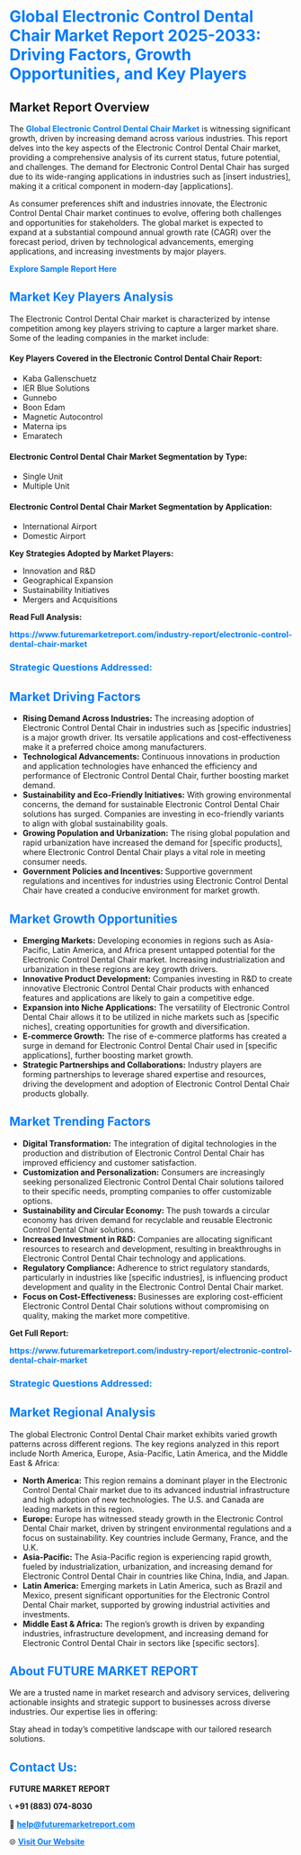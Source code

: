 <h1 style="color: #007BFF;">Global Electronic Control Dental Chair Market Report 2025-2033: Driving Factors, Growth Opportunities, and Key Players</h1>

<section id="overview">
<h2>Market Report Overview</h2>
<p>The <a href="https://www.futuremarketreport.com/industry-report/electronic-control-dental-chair-market" style="color: #007BFF; text-decoration: none;"><strong>Global Electronic Control Dental Chair Market</strong></a> is witnessing significant growth, driven by increasing demand across various industries. This report delves into the key aspects of the Electronic Control Dental Chair market, providing a comprehensive analysis of its current status, future potential, and challenges. The demand for Electronic Control Dental Chair has surged due to its wide-ranging applications in industries such as [insert industries], making it a critical component in modern-day [applications].</p>
<p>As consumer preferences shift and industries innovate, the Electronic Control Dental Chair market continues to evolve, offering both challenges and opportunities for stakeholders. The global market is expected to expand at a substantial compound annual growth rate (CAGR) over the forecast period, driven by technological advancements, emerging applications, and increasing investments by major players.</p>
</section>

<section id="overview">
<p><a href="https://www.futuremarketreport.com/request-sample/reportId=31751" style="color: #007BFF; text-decoration: none;"><strong>Explore Sample Report Here</strong></a></p>
</section>

<section id="key-players">
<h2 style="color: #007BFF;">Market Key Players Analysis</h2>
<p>The Electronic Control Dental Chair market is characterized by intense competition among key players striving to capture a larger market share. Some of the leading companies in the market include:</p>
<h4>Key Players Covered in the Electronic Control Dental Chair Report:</h4>
<ul><li>Kaba Gallenschuetz</li><li>IER Blue Solutions</li><li>Gunnebo</li><li>Boon Edam</li><li>Magnetic Autocontrol</li><li>Materna ips</li><li>Emaratech</li></ul>
<h4>Electronic Control Dental Chair Market Segmentation by Type:</h4>
<ul><li>Single Unit</li><li>Multiple Unit</li></ul>

<h4>Electronic Control Dental Chair Market Segmentation by Application:</h4>
<ul><li>International Airport</li><li>Domestic Airport</li></ul>
<p><strong>Key Strategies Adopted by Market Players:</strong></p>
<ul>
<li>Innovation and R&D</li>
<li>Geographical Expansion</li>
<li>Sustainability Initiatives</li>
<li>Mergers and Acquisitions</li>
</ul>
</section>

<section>
<p><strong>Read Full Analysis: </strong></p><a href="https://www.futuremarketreport.com/industry-report/electronic-control-dental-chair-market" style="color: #007BFF; text-decoration: none;"><strong>https://www.futuremarketreport.com/industry-report/electronic-control-dental-chair-market</strong></a>
<h3 style="color: #007BFF;">Strategic Questions Addressed:</h3>
</section>

<section id="driving-factors">
<h2 style="color: #007BFF;">Market Driving Factors</h2>
<ul>
<li><strong>Rising Demand Across Industries:</strong> The increasing adoption of Electronic Control Dental Chair in industries such as [specific industries] is a major growth driver. Its versatile applications and cost-effectiveness make it a preferred choice among manufacturers.</li>
<li><strong>Technological Advancements:</strong> Continuous innovations in production and application technologies have enhanced the efficiency and performance of Electronic Control Dental Chair, further boosting market demand.</li>
<li><strong>Sustainability and Eco-Friendly Initiatives:</strong> With growing environmental concerns, the demand for sustainable Electronic Control Dental Chair solutions has surged. Companies are investing in eco-friendly variants to align with global sustainability goals.</li>
<li><strong>Growing Population and Urbanization:</strong> The rising global population and rapid urbanization have increased the demand for [specific products], where Electronic Control Dental Chair plays a vital role in meeting consumer needs.</li>
<li><strong>Government Policies and Incentives:</strong> Supportive government regulations and incentives for industries using Electronic Control Dental Chair have created a conducive environment for market growth.</li>
</ul>
</section>

<section id="growth-opportunities">
<h2 style="color: #007BFF;">Market Growth Opportunities</h2>
<ul>
<li><strong>Emerging Markets:</strong> Developing economies in regions such as Asia-Pacific, Latin America, and Africa present untapped potential for the Electronic Control Dental Chair market. Increasing industrialization and urbanization in these regions are key growth drivers.</li>
<li><strong>Innovative Product Development:</strong> Companies investing in R&D to create innovative Electronic Control Dental Chair products with enhanced features and applications are likely to gain a competitive edge.</li>
<li><strong>Expansion into Niche Applications:</strong> The versatility of Electronic Control Dental Chair allows it to be utilized in niche markets such as [specific niches], creating opportunities for growth and diversification.</li>
<li><strong>E-commerce Growth:</strong> The rise of e-commerce platforms has created a surge in demand for Electronic Control Dental Chair used in [specific applications], further boosting market growth.</li>
<li><strong>Strategic Partnerships and Collaborations:</strong> Industry players are forming partnerships to leverage shared expertise and resources, driving the development and adoption of Electronic Control Dental Chair products globally.</li>
</ul>
</section>

<section id="trending-factors">
<h2 style="color: #007BFF;">Market Trending Factors</h2>
<ul>
<li><strong>Digital Transformation:</strong> The integration of digital technologies in the production and distribution of Electronic Control Dental Chair has improved efficiency and customer satisfaction.</li>
<li><strong>Customization and Personalization:</strong> Consumers are increasingly seeking personalized Electronic Control Dental Chair solutions tailored to their specific needs, prompting companies to offer customizable options.</li>
<li><strong>Sustainability and Circular Economy:</strong> The push towards a circular economy has driven demand for recyclable and reusable Electronic Control Dental Chair solutions.</li>
<li><strong>Increased Investment in R&D:</strong> Companies are allocating significant resources to research and development, resulting in breakthroughs in Electronic Control Dental Chair technology and applications.</li>
<li><strong>Regulatory Compliance:</strong> Adherence to strict regulatory standards, particularly in industries like [specific industries], is influencing product development and quality in the Electronic Control Dental Chair market.</li>
<li><strong>Focus on Cost-Effectiveness:</strong> Businesses are exploring cost-efficient Electronic Control Dental Chair solutions without compromising on quality, making the market more competitive.</li>
</ul>
</section>

<section>
<p><strong>Get Full Report: </strong></p><a href="https://www.futuremarketreport.com/industry-report/electronic-control-dental-chair-market" style="color: #007BFF; text-decoration: none;"><strong>https://www.futuremarketreport.com/industry-report/electronic-control-dental-chair-market</strong></a>
<h3 style="color: #007BFF;">Strategic Questions Addressed:</h3>
</section>


<section id="regional-analysis">
<h2 style="color: #007BFF;">Market Regional Analysis</h2>
<p>The global Electronic Control Dental Chair market exhibits varied growth patterns across different regions. The key regions analyzed in this report include North America, Europe, Asia-Pacific, Latin America, and the Middle East & Africa:</p>
<ul>
<li><strong>North America:</strong> This region remains a dominant player in the Electronic Control Dental Chair market due to its advanced industrial infrastructure and high adoption of new technologies. The U.S. and Canada are leading markets in this region.</li>
<li><strong>Europe:</strong> Europe has witnessed steady growth in the Electronic Control Dental Chair market, driven by stringent environmental regulations and a focus on sustainability. Key countries include Germany, France, and the U.K.</li>
<li><strong>Asia-Pacific:</strong> The Asia-Pacific region is experiencing rapid growth, fueled by industrialization, urbanization, and increasing demand for Electronic Control Dental Chair in countries like China, India, and Japan.</li>
<li><strong>Latin America:</strong> Emerging markets in Latin America, such as Brazil and Mexico, present significant opportunities for the Electronic Control Dental Chair market, supported by growing industrial activities and investments.</li>
<li><strong>Middle East & Africa:</strong> The region’s growth is driven by expanding industries, infrastructure development, and increasing demand for Electronic Control Dental Chair in sectors like [specific sectors].</li>
</ul>
</section>

<footer>
<h2 style="color: #007BFF;">About FUTURE MARKET REPORT</h2>
<p>We are a trusted name in market research and advisory services, delivering actionable insights and strategic support to businesses across diverse industries. Our expertise lies in offering:</p>

<p>Stay ahead in today’s competitive landscape with our tailored research solutions.</p>

<h2 style="color: #007BFF;">Contact Us:</h2>
<p><strong>FUTURE MARKET REPORT</strong></p>
<p>📞 <strong>+91 (883) 074-8030</strong></p>
<p>📧 <strong><a href="mailto:help@futuremarketreport.com" style="color: #007BFF;">help@futuremarketreport.com</a></strong></p>
<p>🌐 <strong><a href="https://www.futuremarketreport.com/" style="color: #007BFF;">Visit Our Website</a></strong></p>
</footer>